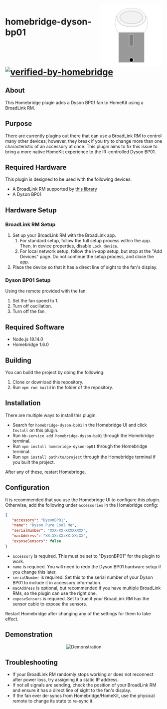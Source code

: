 <img src="img/Logo.svg" alt="Logo" title = "Logo" align="right" width="200" height="200" />

# homebridge-dyson-bp01 [![verified-by-homebridge](https://badgen.net/badge/homebridge/verified/purple)](https://github.com/homebridge/homebridge/wiki/Verified-Plugins)

## About
This Homebridge plugin adds a Dyson BP01 fan to HomeKit using a BroadLink RM.

## Purpose
There are currently plugins out there that can use a BroadLink RM to control many other devices; however, they break if you try to change more than one characteristic of an accessory at once. This plugin aims to fix this issue to bring a more native HomeKit experience to the IR-controlled Dyson BP01.

## Required Hardware
This plugin is designed to be used with the following devices:
- A BroadLink RM supported by [this library](https://github.com/kiwi-cam/broadlinkjs-rm)
- A Dyson BP01

## Hardware Setup
### BroadLink RM Setup
1. Set up your BroadLink RM with the BroadLink app.
   1. For standard setup, follow the full setup process within the app. Then, in device properties, disable `Lock device`.
   2. For local network setup, follow the in-app setup, but stop at the "Add Devices" page. Do not continue the setup process, and close the app.
2. Place the device so that it has a direct line of sight to the fan's display.

### Dyson BP01 Setup
Using the remote provided with the fan:
1. Set the fan speed to 1.
2. Turn off oscillation.
3. Turn off the fan.

## Required Software
- Node.js 18.14.0
- Homebridge 1.6.0

## Building
You can build the project by doing the following:
1. Clone or download this repository.
2. Run `npm run build` in the folder of the repository.

## Installation
There are multiple ways to install this plugin:
- Search for `homebridge-dyson-bp01` in the Homebridge UI and click `Install` on this plugin.
- Run `hb-service add homebridge-dyson-bp01` through the Homebridge terminal.
- Run `npm install homebridge-dyson-bp01` through the Homebridge terminal.
- Run `npm install path/to/project` through the Homebridge terminal if you built the project.

After any of these, restart Homebridge.

## Configuration
It is recommended that you use the Homebridge UI to configure this plugin. Otherwise, add the following under `accessories` in the Homebridge config:
```json
{
   "accessory": "DysonBP01", 
   "name": "Dyson Pure Cool Me",
   "serialNumber": "XXX-XX-XXXXXXXX",
   "macAddress": "XX:XX:XX:XX:XX:XX",
   "exposeSensors": false
}
```
- `accessory` is required. This must be set to "DysonBP01" for the plugin to work.
- `name` is required. You will need to redo the Dyson BP01 hardware setup if you change this later.
- `serialNumber` is required. Set this to the serial number of your Dyson BP01 to include it in accessory information.
- `macAddress` is optional, but recommended if you have multiple BroadLink RMs, so the plugin can use the right one.
- `exposeSensors` is required. Set to true if your BroadLink RM has the sensor cable to expose the sensors.

Restart Homebridge after changing any of the settings for them to take effect.

## Demonstration

<div align="center"><img src="img/Demo.gif" alt="Demonstration" title="Demonstration" /></div>

## Troubleshooting
- If your BroadLink RM randomly stops working or does not reconnect after power loss, try assigning it a static IP address.
- If not all signals are sending, check the position of your BroadLink RM and ensure it has a direct line of sight to the fan's display.
- If the fan ever de-syncs from Homebridge/HomeKit, use the physical remote to change its state to re-sync it.